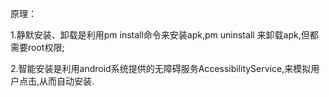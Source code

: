 原理：

1.静默安装、卸载是利用pm install命令来安装apk,pm uninstall 来卸载apk,但都需要root权限;

2.智能安装是利用android系统提供的无障碍服务AccessibilityService,来模拟用户点击,从而自动安装.
